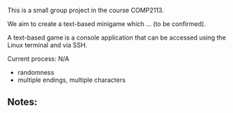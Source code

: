This is a small group project in the course COMP2113.

We aim to create a text-based minigame which ... (to be confirmed).

A text-based game is a console application that can be accessed using the Linux terminal and via SSH.

Current process:
N/A

- randomness
- multiple endings, multiple characters 

Notes:
- 
